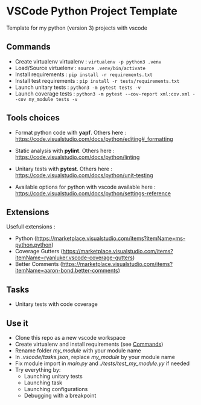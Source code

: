 # VSCode Python Project Template

Template for my python (version 3) projects with vscode

## Commands

* Create virtualenv virtualenv : `virtualenv -p python3 .venv`
* Load/Source virtuelenv : `source .venv/bin/activate`
* Install requirements : `pip install -r requirements.txt`
* Install test requirements : `pip install -r tests/requirements.txt`
* Launch unitary tests : `python3 -m pytest tests -v`
* Launch coverage tests : `python3 -m pytest --cov-report xml:cov.xml --cov my_module tests -v`

## Tools choices

* Format python code with **yapf**. Others here : https://code.visualstudio.com/docs/python/editing#_formatting
* Static analysis with **pylint**. Others here : https://code.visualstudio.com/docs/python/linting
* Unitary tests with **pytest**. Others here : https://code.visualstudio.com/docs/python/unit-testing

* Available options for python with vscode available here : https://code.visualstudio.com/docs/python/settings-reference

## Extensions

Usefull extensions :

* Python (https://marketplace.visualstudio.com/items?itemName=ms-python.python)
* Coverage Gutters (https://marketplace.visualstudio.com/items?itemName=ryanluker.vscode-coverage-gutters)
* Better Comments (https://marketplace.visualstudio.com/items?itemName=aaron-bond.better-comments)

## Tasks

* Unitary tests with code coverage

## Use it

* Clone this repo as a new vscode workspace
* Create virtualenv and install requirements (see [Commands](Commands))
* Rename folder *my_module* with your module name
* In *.vscode/tasks.json*, replace *my_module* by your module name
* Fix module import in *main.py* and *./tests/test_my_module.yy* if needed
* Try everything by:
    * Launching unitary tests
    * Launching task
    * Launching configurations
    * Debugging with a breakpoint